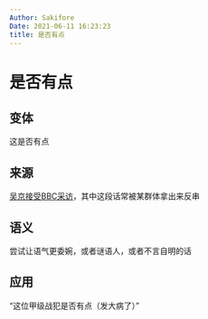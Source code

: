 ```yaml
---
Author: Sakifore
Date: 2021-06-11 16:23:23
title: 是否有点
---
```

# 是否有点

## 变体

这是否有点

## 来源

[吴京接受BBC采访](https://www.bilibili.com/video/BV1Hs411n72u)，其中这段话常被某群体拿出来反串

## 语义

尝试让语气更委婉，或者谜语人，或者不言自明的话

## 应用

“这位甲级战犯是否有点（发大病了）”

